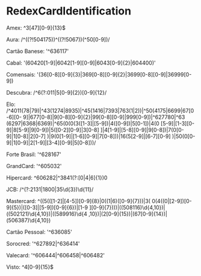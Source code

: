 # RedexCardIdentification

Amex: ^3[47][0-9]{13}$

Aura: /^((?!504175))^((?!5067))(^50[0-9])/

Cartão Banese: '^636117'

Cabal: '(60420[1-9]|6042[1-9][0-9]|6043[0-9]{2}|604400)'

Comensais: '(36[0-8][0-9]{3}|369[0-8][0-9]{2}|3699[0-8][0-9]|36999[0- 9])

Descubra: /^6(?:011|5[0-9]{2})[0-9]{12}/

Elo: /^4011(78|79)|^43(1274|8935)|^45(1416|7393|763(1|2))|^50(4175|6699|67[0-6][0- 9]|677[0-8]|9[0-8][0-9]{2}|99[0-8][0-9]|999[0-9])|^627780|^63 
(6297|6368|6369)|^65(0(0(3([1-3]|[5-9])|4([0-9])|5[0-1])|4(0 [5-9]|[1-3][0-9]|8[5-9]|9[0-9])|5([0-2][0-9]|3[0-8] ]|4[1-9]|[5-8][0-9]|9[0-8])|7(0[0-9]|1[0-8]|2[0-7] )|9(0[1-9]|[1-6][0-9]|7[0-8]))|16(5[2-9]|[6-7][0-9] )|50(0[0-9]|1[0-9]|2[1-9]|[3-4][0-9]|5[0-8]))/

Forte Brasil: '^628167'

GrandCard: '^605032'

Hipercard: ^606282|^3841(?:[0|4|6]{1})0

JCB: /^(?:2131|1800|35\d{3})\d{11}/

Mastercard: ^((5(([1-2]|[4-5])[0-9]{8}|0((1|6)([0-9]{7}))|3( 0(4((0|[2-9])[0-9]{5})|([0-3]|[5-9])[0-9]{6})|[1-9 ][0-9]{7})))|((508116)\d{4,10})|((502121)\d{4,10})|((589916)\d{4 ,10})|(2[0-9]{15})|(67[0-9]{14})|(506387)\d{4,10})

Cartão Pessoal: '^636085'

Sorocred: '^627892|^636414'

Valecard: '^606444|^606458|^606482'

Visto: ^4[0-9]{15}$
